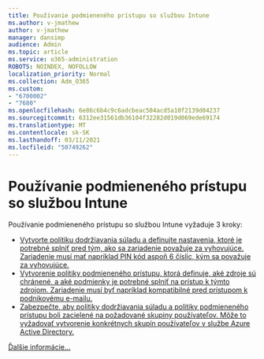 ```yaml
---
title: Používanie podmieneného prístupu so službou Intune
ms.author: v-jmathew
author: v-jmathew
manager: dansimp
audience: Admin
ms.topic: article
ms.service: o365-administration
ROBOTS: NOINDEX, NOFOLLOW
localization_priority: Normal
ms.collection: Adm_O365
ms.custom:
- "6700002"
- "7680"
ms.openlocfilehash: 6e86c6b4c9c6adcbeac504acd5a10f2139d04237
ms.sourcegitcommit: 6312ee31561db36104f32282d019d069ede69174
ms.translationtype: MT
ms.contentlocale: sk-SK
ms.lasthandoff: 03/11/2021
ms.locfileid: "50749262"
---
```

# <a name="using-conditional-access-with-intune"></a>Používanie podmieneného prístupu so službou Intune

Používanie podmieneného prístupu so službou Intune vyžaduje 3 kroky:

- [Vytvorte politiku dodržiavania súladu a definujte nastavenia, ktoré je potrebné splniť pred tým, ako sa zariadenie považuje za vyhovujúce. Zariadenie musí mať napríklad PIN kód aspoň 6 číslic, kým sa považuje za vyhovujúce.](https://docs.microsoft.com/mem/intune/protect/create-compliance-policy)
- [Vytvorenie politiky podmieneného prístupu, ktorá definuje, aké zdroje sú chránené, a aké podmienky je potrebné splniť na prístup k týmto zdrojom. Zariadenie musí byť napríklad kompatibilné pred prístupom k podnikovému e-mailu.](https://docs.microsoft.com/mem/intune/protect/tutorial-protect-email-on-unmanaged-devices#create-conditional-access-policies)
- [Zabezpečte, aby politiky dodržiavania súladu a politiky podmieneného prístupu boli zacielené na požadované skupiny používateľov. Môže to vyžadovať vytvorenie konkrétnych skupín používateľov v službe Azure Active Directory.](https://docs.microsoft.com/troubleshoot/mem/intune/troubleshoot-conditional-access)

[Ďalšie informácie...](https://docs.microsoft.com/mem/intune/protect/device-compliance-get-started)
